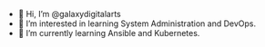 - 👋 Hi, I’m @galaxydigitalarts
- 👀 I’m interested in learning System Administration and DevOps.
- 🌱 I’m currently learning Ansible and Kubernetes.

<!---
galaxydigitalarts/galaxydigitalarts is a ✨ special ✨ repository because its `README.md` (this file) appears on your GitHub profile.
You can click the Preview link to take a look at your changes.
--->
